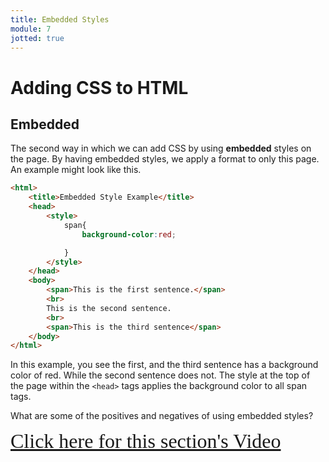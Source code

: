 ```yaml
---
title: Embedded Styles
module: 7
jotted: true
---
```


# Adding CSS to HTML

## Embedded

The second way in which we can add CSS by using **embedded** styles on the page.  By having embedded styles, we apply a format to only this page.  An example might look like this.

```html
<html>
    <title>Embedded Style Example</title>
    <head>
        <style>
            span{
                background-color:red;

            }
        </style>
    </head>
    <body>
        <span>This is the first sentence.</span>
        <br>
        This is the second sentence.
        <br>
        <span>This is the third sentence</span>
    </body>
</html>
```
In this example, you see the first, and the third sentence has a background color of red. While the second sentence does not.  The style at the top of the page within the `<head>` tags applies the background color to all span tags.

What are some of the positives and negatives of using embedded styles?

<a href="https://umontana.zoom.us/recording/share/Udr8dWDE0uYdEhHTtbKKYOuIm0k2iHhsfB7hwa1N7BmwIumekTziMw" target="_new" style="font-family:Ariel; font-size:32px;">Click here for this section's Video</a>
<!-- video -->